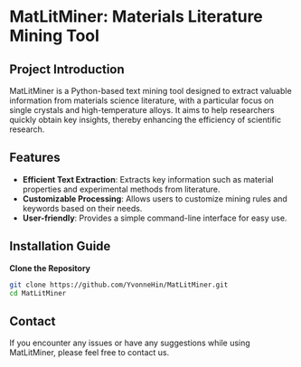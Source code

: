 # MatLitMiner: Materials Literature Mining Tool

## Project Introduction
MatLitMiner is a Python-based text mining tool designed to extract valuable information from materials science literature, with a particular focus on single crystals and high-temperature alloys. It aims to help researchers quickly obtain key insights, thereby enhancing the efficiency of scientific research.

## Features
- **Efficient Text Extraction**: Extracts key information such as material properties and experimental methods from literature.
- **Customizable Processing**: Allows users to customize mining rules and keywords based on their needs.
- **User-friendly**: Provides a simple command-line interface for easy use.

## Installation Guide
 **Clone the Repository**
   ```bash
   git clone https://github.com/YvonneHin/MatLitMiner.git
   cd MatLitMiner
   ```
   
## Contact
If you encounter any issues or have any suggestions while using MatLitMiner, please feel free to contact us.
